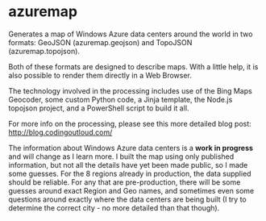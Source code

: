 azuremap
========

Generates a map of Windows Azure data centers around the world in two formats: GeoJSON (azuremap.geojson) and TopoJSON (azuremap.topojson).

Both of these formats are designed to describe maps. With a little help, it is also possible to render them directly in a Web Browser. 

The technology involved in the processing  includes use of the Bing Maps Geocoder, some custom Python code, a Jinja template, the Node.js topojson project, and a PowerShell script to build it all. 

For more info on the processing, please see this more detailed blog post: http://blog.codingoutloud.com/

The information about Windows Azure data centers is a __work in progress__ and will change as I learn more. I built the map using only published information, but not all the details have yet been made public, so I made some guesses. For the 8 regions already in production, the data supplied should be reliable. For any that are pre-production, there will be some guesses around exact Region and Geo names, and sometimes even some questions around exactly where the data centers are being built (I try to determine the correct city - no more detailed than that though).
